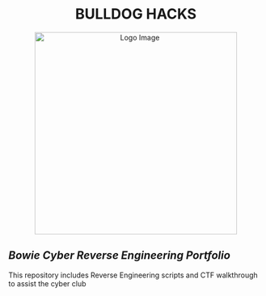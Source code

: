 <h1 align="center">BULLDOG HACKS</h1>

<p align="center">
  <img src="https://github.com/user-attachments/assets/c2251d29-40c6-45f4-af5c-0d46f5f04a10" alt="Logo Image" width="400" />
</p>

<h2 align="left"><i>Bowie Cyber Reverse Engineering Portfolio</i></h3>
This repository includes Reverse Engineering scripts and CTF walkthrough to assist the cyber club